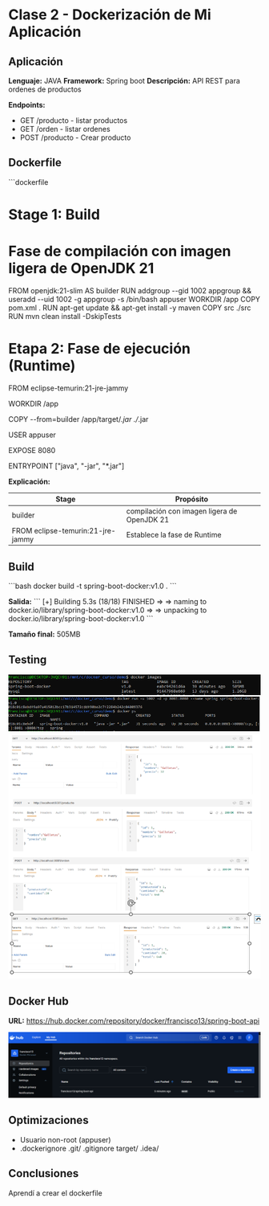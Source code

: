 # Clase 2 - Dockerización de Mi Aplicación

## Aplicación

**Lenguaje:** JAVA
**Framework:** Spring boot
**Descripción:** API REST para ordenes de productos

**Endpoints:**
- GET /producto - listar productos
- GET /orden - listar ordenes
- POST /producto - Crear producto

## Dockerfile

\`\`\`dockerfile
# Stage 1: Build
# Fase de compilación con imagen ligera de OpenJDK 21
FROM openjdk:21-slim AS builder
RUN addgroup --gid 1002 appgroup && useradd --uid 1002 -g appgroup -s /bin/bash appuser
WORKDIR /app
COPY pom.xml .
RUN apt-get update && apt-get install -y maven
COPY src ./src
RUN mvn clean install -DskipTests


# Etapa 2: Fase de ejecución (Runtime)

FROM eclipse-temurin:21-jre-jammy

WORKDIR /app

COPY --from=builder /app/target/*.jar ./*.jar

USER appuser

EXPOSE 8080

ENTRYPOINT ["java", "-jar", "*.jar"]

**Explicación:**

| Stage | Propósito |
|-------|-----------|
| builder  | compilación con imagen ligera de OpenJDK 21 |
| FROM eclipse-temurin:21-jre-jammy | Establece la fase de Runtime|


## Build

\`\`\`bash
docker build -t spring-boot-docker:v1.0 .
\`\`\`

**Salida:**
\`\`\`
[+] Building 5.3s (18/18) FINISHED
=> => naming to docker.io/library/spring-boot-docker:v1.0
 => => unpacking to docker.io/library/spring-boot-docker:v1.0
\`\`\`

**Tamaño final:** 505MB

## Testing

![Docker Images](./screenshots/docker-images.png)
![Container Running](./screenshots/docker-ps.png)
![API Response](./screenshots/endpoints.png)

## Docker Hub

**URL:** https://hub.docker.com/repository/docker/francisco13/spring-boot-api

![Docker Hub](screenshots/dockerhub.png)

## Optimizaciones

- Usuario non-root (appuser)
- .dockerignore 
.git/
.gitignore
target/
.idea/

## Conclusiones

Aprendí a crear el dockerfile